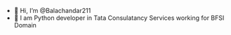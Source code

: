 - 👋 Hi, I’m @Balachandar211
- 👀 I am Python developer in Tata Consulatancy Services working for BFSI Domain

<!---
Balachandar211/Balachandar211 is a ✨ special ✨ repository because its `README.md` (this file) appears on your GitHub profile.
You can click the Preview link to take a look at your changes.
--->

